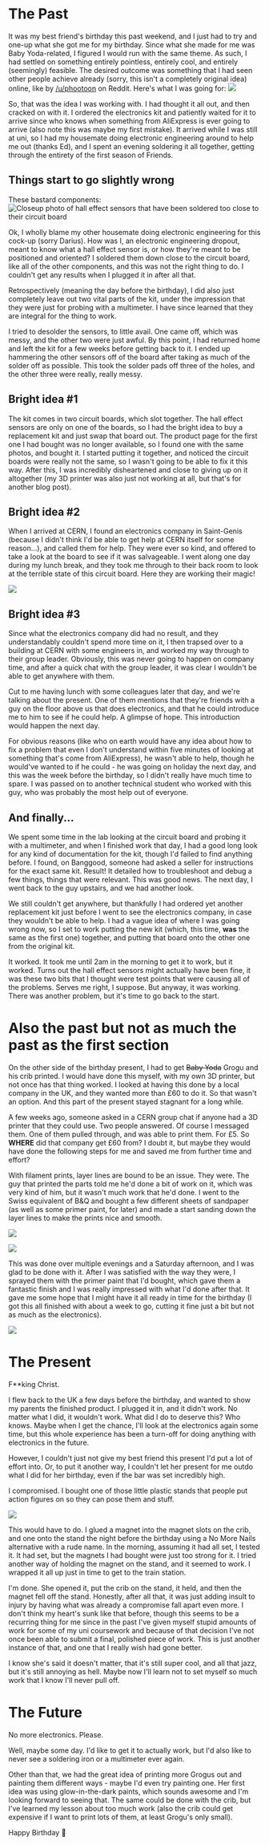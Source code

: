 [//]: # (The Present)
[//]: # (14/09/2021)
# The Past
It was my best friend's birthday this past weekend, and I just had to try and one-up what she got me for my birthday.  Since what she made for me was Baby Yoda-related, I figured I would run with the same theme.  As such, I had settled on something entirely pointless, entirely cool, and entirely (seemingly) feasible.  The desired outcome was something that I had seen other people achieve already (sorry, this isn't a completely original idea) online, like by [/u/phootoon](https://www.reddit.com/r/3Dprinting/comments/e7uvbr/magnetic_levitation_baby_yoda_crib_ready_for_paint/) on Reddit.  Here's what I was going for: ![](https://cdn.thingiverse.com/assets/ec/99/29/5f/3d/featured_preview_Thumbnail_corrected.png)

So, that was the idea I was working with.  I had thought it all out, and then cracked on with it.  I ordered the electronics kit and patiently waited for it to arrive since who knows when something from AliExpress is ever going to arrive (also note this was maybe my first mistake).  It arrived while I was still at uni, so I had my housemate doing electronic engineering around to help me out (thanks Ed), and I spent an evening soldering it all together, getting through the entirety of the first season of Friends.

## Things start to go slightly wrong
These bastard components: ![Closeup photo of hall effect sensors that have been soldered too close to their circuit board](https://raw.githubusercontent.com/vtrodd/blogposts/master/content/bastard-components.jpg)

Ok, I wholly blame my other housemate doing electronic engineering for this cock-up (sorry Darius).  How was I, an electronic engineering dropout, meant to know what a hall effect sensor is, or how they're meant to be positioned and oriented?  I soldered them down close to the circuit board, like all of the other components, and this was not the right thing to do.  I couldn't get any results when I plugged it in after all that.

Retrospectively (meaning the day before the birthday), I did also just completely leave out two vital parts of the kit, under the impression that they were just for probing with a multimeter.  I have since learned that they are integral for the thing to work.

I tried to desolder the sensors, to little avail.  One came off, which was messy, and the other two were just awful.  By this point, I had returned home and left the kit for a few weeks before getting back to it.  I ended up hammering the other sensors off of the board after taking as much of the solder off as possible.  This took the solder pads off three of the holes, and the other three were really, really messy.

## Bright idea #1
The kit comes in two circuit boards, which slot together.  The hall effect sensors are only on one of the boards, so I had the bright idea to buy a replacement kit and just swap that board out.  The product page for the first one I had bought was no longer available, so I found one with the same photos, and bought it.  I started putting it together, and noticed the circuit boards were really not the same, so I wasn't going to be able to fix it this way.  After this, I was incredibly disheartened and close to giving up on it altogether (my 3D printer was also just not working at all, but that's for another blog post).

## Bright idea #2
When I arrived at CERN, I found an electronics company in Saint-Genis (because I didn't think I'd be able to get help at CERN itself for some reason...), and called them for help.  They were ever so kind, and offered to take a look at the board to see if it was salvageable.  I went along one day during my lunch break, and they took me through to their back room to look at the terrible state of this circuit board.  Here they are working their magic!

![](https://raw.githubusercontent.com/vtrodd/blogposts/master/content/electronics-magic.jpg)

## Bright idea #3
Since what the electronics company did had no result, and they understandably couldn't spend more time on it, I then trapsed over to a building at CERN with some engineers in, and worked my way through to their group leader.  Obviously, this was never going to happen on company time, and after a quick chat with the group leader, it was clear I wouldn't be able to get anywhere with them.

Cut to me having lunch with some colleagues later that day, and we're talking about the present.  One of them mentions that they're friends with a guy on the floor above us that does electronics, and that he could introduce me to him to see if he could help.  A glimpse of hope.  This introduction would happen the next day.

For obvious reasons (like who on earth would have any idea about how to fix a problem that even I don't understand within five minutes of looking at something that's come from AliExpress), he wasn't able to help, though he would've wanted to if he could - he was going on holiday the next day, and this was the week before the birthday, so I didn't really have much time to spare.  I was passed on to another technical student who worked with this guy, who was probably the most help out of everyone.

## And finally...
We spent some time in the lab looking at the circuit board and probing it with a multimeter, and when I finished work that day, I had a good long look for any kind of documentation for the kit, though I'd failed to find anything before.  I found, on Banggood, someone had asked a seller for instructions for the exact same kit.  Result!  It detailed how to troubleshoot and debug a few things, things that were relevant.  This was good news.  The next day, I went back to the guy upstairs, and we had another look.

We still couldn't get anywhere, but thankfully I had ordered yet another replacement kit just before I went to see the electronics company, in case they wouldn't be able to help.  I had a vague idea of where I was going wrong now, so I set to work putting the new kit (which, this time, **was** the same as the first one) together, and putting that board onto the other one from the original kit.

It worked.  It took me until 2am in the morning to get it to work, but it worked.  Turns out the hall effect sensors might actually have been fine, it was these two bits that I thought were test points that were causing all of the problems.  Serves me right, I suppose.  But anyway, it was working.  There was another problem, but it's time to go back to the start.

# Also the past but not as much the past as the first section
On the other side of the birthday present, I had to get ~~Baby Yoda~~ Grogu and his crib printed.  I would have done this myself, with my own 3D printer, but not once has that thing worked.  I looked at having this done by a local company in the UK, and they wanted more than £60 to do it.  So that wasn't an option.  And this part of the present stayed stagnant for a long while.

A few weeks ago, someone asked in a CERN group chat if anyone had a 3D printer that they could use.  Two people answered.  Of course I messaged them.  One of them pulled through, and was able to print them.  For £5.  So **WHERE** did that company get £60 from?  I doubt it, but maybe they would have done the following steps for me and saved me from further time and effort?

With filament prints, layer lines are bound to be an issue.  They were.  The guy that printed the parts told me he'd done a bit of work on it, which was very kind of him, but it wasn't much work that he'd done.  I went to the Swiss equivalent of B&Q and bought a few different sheets of sandpaper (as well as some primer paint, for later) and made a start sanding down the layer lines to make the prints nice and smooth.

![](https://raw.githubusercontent.com/vtrodd/blogposts/master/content/sanding-grogu.jpg)

![](https://raw.githubusercontent.com/vtrodd/blogposts/master/content/sanded-grogu.jpg)

This was done over multiple evenings and a Saturday afternoon, and I was glad to be done with it.  After I was satisfied with the way they were, I sprayed them with the primer paint that I'd bought, which gave them a fantastic finish and I was really impressed with what I'd done after that.  It gave me some hope that I might have it all ready in time for the birthday (I got this all finished with about a week to go, cutting it fine just a bit but not as much as the electronics).

![](https://raw.githubusercontent.com/vtrodd/blogposts/master/content/priming-grogu.jpg)

# The Present
F**king Christ.

I flew back to the UK a few days before the birthday, and wanted to show my parents the finished product.  I plugged it in, and it didn't work.  No matter what I did, it wouldn't work.  What did I do to deserve this?  Who knows.  Maybe when I get the chance, I'll look at the electronics again some time, but this whole experience has been a turn-off for doing anything with electronics in the future.

However, I couldn't just not give my best friend this present I'd put a lot of effort into.  Or, to put it another way, I couldn't let her present for me outdo what I did for her birthday, even if the bar was set incredibly high.

I compromised.  I bought one of those little plastic stands that people put action figures on so they can pose them and stuff.

![](https://raw.githubusercontent.com/vtrodd/blogposts/master/content/quote-floating-unquote-grogu.jpg)

This would have to do.  I glued a magnet into the magnet slots on the crib, and one onto the stand the night before the birthday using a No More Nails alternative with a rude name.  In the morning, assuming it had all set, I tested it.  It had set, but the magnets I had bought were just too strong for it.  I tried another way of holding the magnet on the stand, and it seemed to work.  I wrapped it all up just in time to get to the train station.

I'm done.  She opened it, put the crib on the stand, it held, and then the magnet fell off the stand.  Honestly, after all that, it was just adding insult to injury by having what was already a compromise fall apart even more.  I don't think my heart's sunk like that before, though this seems to be a recurring thing for me since in the past I've given myself stupid amounts of work for some of my uni coursework and because of that decision I've not once been able to submit a final, polished piece of work.  This is just another instance of that, and one that I really wish had gone better.

I know she's said it doesn't matter, that it's still super cool, and all that jazz, but it's still annoying as hell.  Maybe now I'll learn not to set myself so much work that I know I'll never pull off.

# The Future
No more electronics.  Please.

Well, maybe some day.  I'd like to get it to actually work, but I'd also like to never see a soldering iron or a multimeter ever again.

Other than that, we had the great idea of printing more Grogus out and painting them different ways - maybe I'd even try painting one.  Her first idea was using glow-in-the-dark paints, which sounds awesome and I'm looking forward to seeing that.  The same could be done with the crib, but I've learned my lesson about too much work (also the crib could get expensive if I want to print lots of them, at least Grogu's only small).


Happy Birthday 🥳 
